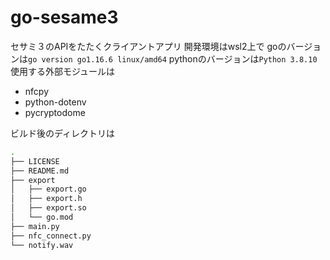 # go-sesame3
セサミ３のAPIをたたくクライアントアプリ
開発環境はwsl2上で
goのバージョンは`go version go1.16.6 linux/amd64`
pythonのバージョンは`Python 3.8.10`
使用する外部モジュールは
- nfcpy
- python-dotenv
- pycryptodome

ビルド後のディレクトリは
```bash
.
├── LICENSE
├── README.md
├── export
│   ├── export.go
│   ├── export.h
│   ├── export.so
│   └── go.mod
├── main.py
├── nfc_connect.py
└── notify.wav
```
